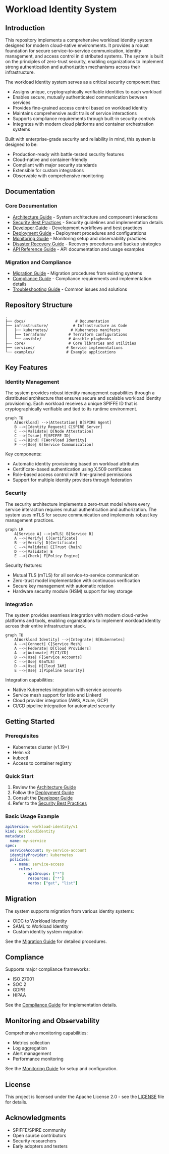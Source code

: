 # Workload Identity System

## Introduction

This repository implements a comprehensive workload identity system designed for modern cloud-native environments. It provides a robust foundation for secure service-to-service communication, identity management, and access control in distributed systems. The system is built on the principles of zero-trust security, enabling organizations to implement strong authentication and authorization mechanisms across their infrastructure.

The workload identity system serves as a critical security component that:
- Assigns unique, cryptographically verifiable identities to each workload
- Enables secure, mutually authenticated communication between services
- Provides fine-grained access control based on workload identity
- Maintains comprehensive audit trails of service interactions
- Supports compliance requirements through built-in security controls
- Integrates with modern cloud platforms and container orchestration systems

Built with enterprise-grade security and reliability in mind, this system is designed to be:
- Production-ready with battle-tested security features
- Cloud-native and container-friendly
- Compliant with major security standards
- Extensible for custom integrations
- Observable with comprehensive monitoring

## Documentation

### Core Documentation
- [Architecture Guide](docs/architecture_guide.md) - System architecture and component interactions
- [Security Best Practices](docs/security_best_practices.md) - Security guidelines and implementation details
- [Developer Guide](docs/developer_guide.md) - Development workflows and best practices
- [Deployment Guide](docs/deployment_guide.md) - Deployment procedures and configurations
- [Monitoring Guide](docs/monitoring_guide.md) - Monitoring setup and observability practices
- [Disaster Recovery Guide](docs/disaster_recovery_guide.md) - Recovery procedures and backup strategies
- [API Reference Guide](docs/api_reference_guide.md) - API documentation and usage examples

### Migration and Compliance
- [Migration Guide](docs/migration_guide.md) - Migration procedures from existing systems
- [Compliance Guide](docs/compliance_guide.md) - Compliance requirements and implementation details
- [Troubleshooting Guide](docs/troubleshooting_guide.md) - Common issues and solutions

## Repository Structure

```
.
├── docs/                      # Documentation
├── infrastructure/           # Infrastructure as Code
│   ├── kubernetes/          # Kubernetes manifests
│   ├── terraform/          # Terraform configurations
│   └── ansible/            # Ansible playbooks
├── core/                   # Core libraries and utilities
├── services/              # Service implementations
└── examples/              # Example applications
```

## Key Features

### Identity Management
The system provides robust identity management capabilities through a distributed architecture that ensures secure and scalable workload identity provisioning. Each workload receives a unique SPIFFE ID that is cryptographically verifiable and tied to its runtime environment.

```mermaid
graph TD
    A[Workload] -->|Attestation| B[SPIRE Agent]
    B -->|Identity Request| C[SPIRE Server]
    C -->|Validate| D[Node Attestation]
    C -->|Issue| E[SPIFFE ID]
    E -->|Bind| F[Workload Identity]
    F -->|Use| G[Service Communication]
```

Key components:
- Automatic identity provisioning based on workload attributes
- Certificate-based authentication using X.509 certificates
- Role-based access control with fine-grained permissions
- Support for multiple identity providers through federation

### Security
The security architecture implements a zero-trust model where every service interaction requires mutual authentication and authorization. The system uses mTLS for secure communication and implements robust key management practices.

```mermaid
graph LR
    A[Service A] -->|mTLS| B[Service B]
    A -->|Verify| C[Certificate]
    B -->|Verify| D[Certificate]
    C -->|Validate| E[Trust Chain]
    D -->|Validate| E
    E -->|Check| F[Policy Engine]
```

Security features:
- Mutual TLS (mTLS) for all service-to-service communication
- Zero-trust model implementation with continuous verification
- Secure key management with automatic rotation
- Hardware security module (HSM) support for key storage

### Integration
The system provides seamless integration with modern cloud-native platforms and tools, enabling organizations to implement workload identity across their entire infrastructure stack.

```mermaid
graph TD
    A[Workload Identity] -->|Integrate| B[Kubernetes]
    A -->|Connect| C[Service Mesh]
    A -->|Federate| D[Cloud Providers]
    A -->|Automate| E[CI/CD]
    B -->|Use| F[Service Accounts]
    C -->|Use| G[mTLS]
    D -->|Use| H[Cloud IAM]
    E -->|Use| I[Pipeline Security]
```

Integration capabilities:
- Native Kubernetes integration with service accounts
- Service mesh support for Istio and Linkerd
- Cloud provider integration (AWS, Azure, GCP)
- CI/CD pipeline integration for automated security

## Getting Started

### Prerequisites
- Kubernetes cluster (v1.19+)
- Helm v3
- kubectl
- Access to container registry

### Quick Start
1. Review the [Architecture Guide](docs/architecture_guide.md)
2. Follow the [Deployment Guide](docs/deployment_guide.md)
3. Consult the [Developer Guide](docs/developer_guide.md)
4. Refer to the [Security Best Practices](docs/security_best_practices.md)

### Basic Usage Example
```yaml
apiVersion: workload-identity/v1
kind: WorkloadIdentity
metadata:
  name: my-service
spec:
  serviceAccount: my-service-account
  identityProvider: kubernetes
  policies:
    - name: service-access
      rules:
        - apiGroups: ["*"]
          resources: ["*"]
          verbs: ["get", "list"]
```

## Migration

The system supports migration from various identity systems:
- OIDC to Workload Identity
- SAML to Workload Identity
- Custom identity system migration

See the [Migration Guide](docs/migration_guide.md) for detailed procedures.

## Compliance

Supports major compliance frameworks:
- ISO 27001
- SOC 2
- GDPR
- HIPAA

See the [Compliance Guide](docs/compliance_guide.md) for implementation details.

## Monitoring and Observability

Comprehensive monitoring capabilities:
- Metrics collection
- Log aggregation
- Alert management
- Performance monitoring

See the [Monitoring Guide](docs/monitoring_guide.md) for setup and configuration.

## License

This project is licensed under the Apache License 2.0 - see the [LICENSE](LICENSE) file for details.

## Acknowledgments

- SPIFFE/SPIRE community
- Open source contributors
- Security researchers
- Early adopters and testers 